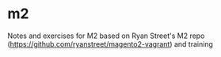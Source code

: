 # m2

Notes and exercises for M2 based on Ryan Street's M2 repo (https://github.com/ryanstreet/magento2-vagrant)
and training

